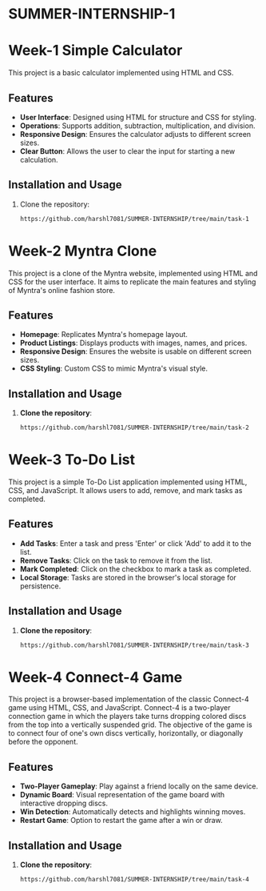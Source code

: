 # SUMMER-INTERNSHIP-1
# Week-1 Simple Calculator

This project is a basic calculator implemented using HTML and CSS.

## Features

- ⁠**User Interface**: Designed using HTML for structure and CSS for styling.
- ⁠**Operations**: Supports addition, subtraction, multiplication, and division.
- **Responsive Design**: Ensures the calculator adjusts to different screen sizes.
- ⁠**Clear Button**: Allows the user to clear the input for starting a new calculation.

## Installation and Usage


1. Clone the repository:
   ```bash
   https://github.com/harshl7081/SUMMER-INTERNSHIP/tree/main/task-1

# Week-2 Myntra Clone

This project is a clone of the Myntra website, implemented using HTML and CSS for the user interface. It aims to replicate the main features and styling of Myntra's online fashion store.



## Features

- **Homepage**: Replicates Myntra's homepage layout.
- **Product Listings**: Displays products with images, names, and prices.
- **Responsive Design**: Ensures the website is usable on different screen sizes.
- **CSS Styling**: Custom CSS to mimic Myntra's visual style.

## Installation and Usage

1. **Clone the repository**:
   ```bash
   https://github.com/harshl7081/SUMMER-INTERNSHIP/tree/main/task-2

# Week-3 To-Do List

This project is a simple To-Do List application implemented using HTML, CSS, and JavaScript. It allows users to add, remove, and mark tasks as completed.

## Features

- ⁠**Add Tasks**: Enter a task and press 'Enter' or click 'Add' to add it to the list.
- ⁠**Remove Tasks**: Click on the task to remove it from the list.
- ⁠**Mark Completed**: Click on the checkbox to mark a task as completed.
- ⁠**Local Storage**: Tasks are stored in the browser's local storage for persistence.

## Installation and Usage

1. **Clone the repository**:
   ```bash
   https://github.com/harshl7081/SUMMER-INTERNSHIP/tree/main/task-3

# Week-4 Connect-4 Game
This project is a browser-based implementation of the classic Connect-4 game using HTML, CSS, and JavaScript. Connect-4 is a two-player connection game in which the players take turns dropping colored discs from the top into a vertically suspended grid. The objective of the game is to connect four of one's own discs vertically, horizontally, or diagonally before the opponent.

## Features

- **Two-Player Gameplay**: Play against a friend locally on the same device.
- **Dynamic Board**: Visual representation of the game board with interactive dropping discs.
- **Win Detection**: Automatically detects and highlights winning moves.
- **Restart Game**: Option to restart the game after a win or draw.

## Installation and Usage

1. **Clone the repository**:
   ```bash
   https://github.com/harshl7081/SUMMER-INTERNSHIP/tree/main/task-4
